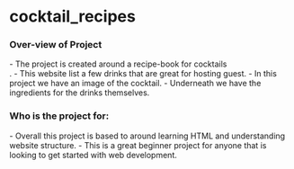 # cocktail_recipes

<h3>Over-view of Project</h3>
- The project is created around a recipe-book for cocktails <br>.
- This website list a few drinks that are great for hosting guest.
- In this project we have an image of the cocktail.
- Underneath we have the ingredients for the drinks themselves. 

<h3>Who is the project for:</h3>
- Overall this project is based to around learning HTML and understanding website structure.
- This is a great beginner project for anyone that is looking to get started with web development.


